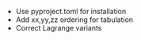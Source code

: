 - Use pyproject.toml for installation
- Add xx,yy,zz ordering for tabulation
- Correct Lagrange variants
